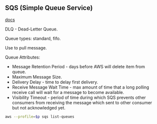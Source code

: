 SQS (Simple Queue Service)
-

[docs](https://docs.aws.amazon.com/sqs/index.html)

DLQ - Dead-Letter Queue.

Queue types: standard, fifo.

Use to pull message.

Queue Attributes:
* Message Retention Period - days before AWS will delete item from queue.
* Maximum Message Size.
* Delivery Delay - time to delay first delivery.
* Receive Message Wait Time - max amount of time
  that a long polling receive call will wait for a message to become available.
* Visibility Timeout - period of time during which SQS prevents other consumers
  from receiving the message which sent to other consumer but not acknowledged yet.

````sh
aws --profile=$p sqs list-queues
````
